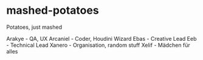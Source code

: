 # mashed-potatoes

Potatoes, just mashed

Arakye - QA, UX
Arcaniel - Coder, Houdini Wizard
Ebas - Creative Lead
Eeb - Technical Lead
Xanero - Organisation, random stuff
Xelif - Mädchen für alles
